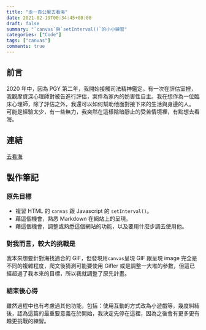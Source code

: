 ```yaml
---
title: "走一百公里去看海"
date: 2021-02-19T00:34:45+08:00
draft: false
summary: "`canvas`與`setInterval()`的小小練習"
categories: ["Code"]
tags: ["canvas"]
comments: true
---
```


## 前言

2020 年中，因為 PGY 第二年，我開始接觸司法精神鑑定。有一次在評估室裡，我觀摩資深心理師對被告進行評估，案件為家內的妨害性自主。我在想作為一位臨床心理師，除了評估之外，我還可以如何幫助他面對接下來的生活與身邊的人。  
可能是經驗太少，有一些無力，我突然在這樣陰暗靜止的受苦情境裡，有點想去看海。

## 連結

[去看海](https://bunreal.github.io/gotoSea)

## 製作筆記

### 原先目標

- 複習 HTML 的 `canvas` 跟 Javascript 的 `setInterval()`。
- 藉這個機會，熟悉 Markdown 在網站上的呈現。
- 藉這個機會，調整或熟悉這個網站的功能，以及要用什麼步調去使用他。

### 對我而言，較大的挑戰是

我本來想要針對海找適合的 GIF，但發現用`canvas`呈現 GIF 跟呈現 image 完全是不同的複雜程度，爬文後猜測可能要使用 Gifler 或是調整一大堆的參數，但這已經超過了我本來的目標，所以我就調整了原先計畫。

### 結束後心得

雖然過程中也有考慮過其他功能，包括：使用互動的方式改為小遊戲等，幾度糾結後，認為這篇的最重要意義在於開始，我決定先停在這裡，因為之後會有更多更有趣更挑戰的練習。
